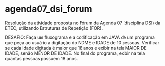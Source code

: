 # agenda07_dsi_forum
Resolução da atividade proposta no Fórum da Agenda 07 (disciplina DSI) da ETEC, utilizando Estruturas de Repetição (FOR).

DESAFIO: Faça um fluxograma e a codificação em JAVA de um programa que peça ao usuário a digitação do NOME e IDADE de 10 pessoas. Verificar se cada idade digitada é maior que 18 anos e exibir na tela MAIOR DE IDADE, senão MENOR DE IDADE. No final do programa, exibir na tela quantas pessoas possuem 18 anos.
